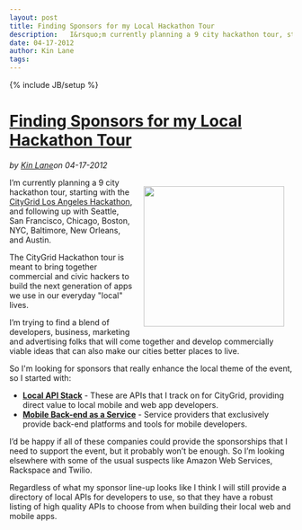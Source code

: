 ---layout: posttitle: Finding Sponsors for my Local Hackathon Tourdescription:   I&rsquo;m currently planning a 9 city hackathon tour, starting with the CityGrid Los Angeles Hackathon, and following up with Seattle, San Francisco, Chicago, Boston, NYC, Baltimore, New Orleans, and Austin.  The CityGrid Hackathon tour is meant to bring together commercial and civic hackers to build the next generation of apps we use in our everyday "local" lives.  I&rsquo;m trying to find a blend of developers, business, marketing and advertising folks that will come together and develop commercially viable ideas that can also make our cities better places to live.date: 04-17-2012author: Kin Lanetags: ---{% include JB/setup %}<h1 class="title"><a href="#" rel="bookmark" title="Finding Sponsors for my Local Hackathon Tour">Finding Sponsors for my Local Hackathon Tour</a></h1><i><span class="small">by</span> <a href="https://plus.google.com/106460238807821851374" rel="author">Kin Lane</a><span class="small">on</span> <span class="post-date">04-17-2012</span></i><p></p><p><a href="http://citygridhackathonla.eventbrite.com/"><img style="padding: 15px;" src="http://kinlane-productions.s3.amazonaws.com/events/citygrid-la-hackathon/citygrid-los-angeles.png" alt="" width="250" align="right" /></a></p>
<p>I&rsquo;m currently planning a 9 city hackathon tour, starting with the <a href="http://citygridhackathonla.eventbrite.com/">CityGrid Los Angeles Hackathon</a>, and following up with Seattle, San Francisco, Chicago, Boston, NYC, Baltimore, New Orleans, and Austin.</p>
<p>The CityGrid Hackathon tour is meant to bring together commercial and civic hackers to build the next generation of apps we use in our everyday "local" lives.</p>
<p>I&rsquo;m trying to find a blend of developers, business, marketing and advertising folks that will come together and develop commercially viable ideas that can also make our cities better places to live.</p>
<p>So I'm looking for sponsors that really enhance the local theme of the event, so I started with:</p>
<ul class="mainlist">
<li><strong><a title="Local API Stack" href="http://www.citygridmedia.com/developer/blog/tag/stack/">Local API Stack</a></strong> - These are APIs that I track on for CityGrid, providing direct value to local mobile and web app developers.</li>
<li><strong><a title="Mobile Back-end as a Service Providers" href="http://www.citygridmedia.com/developer/blog/mobile-backend-as-a-service-roundup/">Mobile Back-end as a Service</a></strong> - Service providers that exclusively provide back-end platforms and tools for mobile developers.</li>
</ul>
<p>I&rsquo;d be happy if all of these companies could provide the sponsorships that I need to support the event, but it probably won&rsquo;t be enough.  So I&rsquo;m looking elsewhere with some of the usual suspects like Amazon Web Services, Rackspace and Twilio.</p>
<p>Regardless of what my sponsor line-up looks like I think I will still provide a directory of local APIs for developers to use, so that they have a robust listing of high quality APIs to choose from when building their local web and mobile apps.</p>